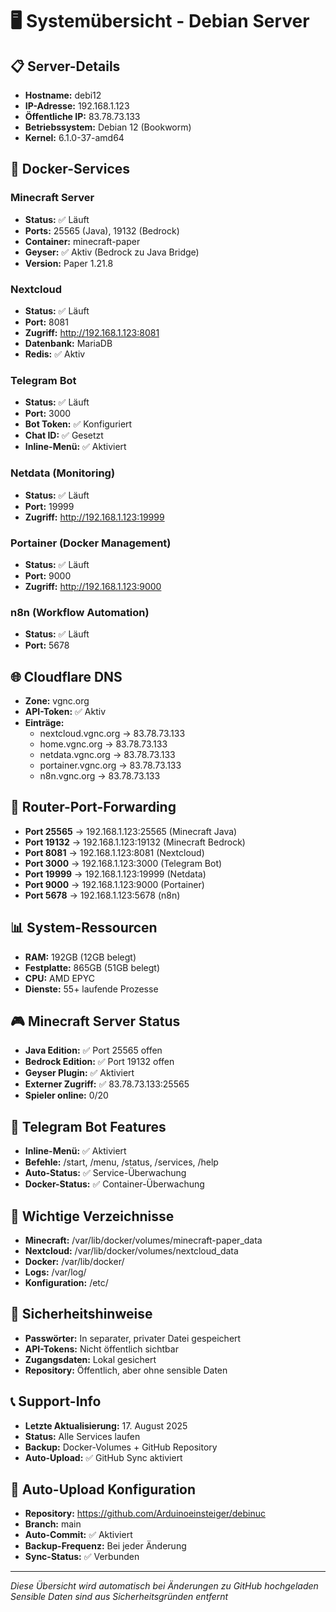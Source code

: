 # 🖥️ Systemübersicht - Debian Server

## 📋 Server-Details
- **Hostname:** debi12
- **IP-Adresse:** 192.168.1.123
- **Öffentliche IP:** 83.78.73.133
- **Betriebssystem:** Debian 12 (Bookworm)
- **Kernel:** 6.1.0-37-amd64

## 🐳 Docker-Services

### Minecraft Server
- **Status:** ✅ Läuft
- **Ports:** 25565 (Java), 19132 (Bedrock)
- **Container:** minecraft-paper
- **Geyser:** ✅ Aktiv (Bedrock zu Java Bridge)
- **Version:** Paper 1.21.8

### Nextcloud
- **Status:** ✅ Läuft
- **Port:** 8081
- **Zugriff:** http://192.168.1.123:8081
- **Datenbank:** MariaDB
- **Redis:** ✅ Aktiv

### Telegram Bot
- **Status:** ✅ Läuft
- **Port:** 3000
- **Bot Token:** ✅ Konfiguriert
- **Chat ID:** ✅ Gesetzt
- **Inline-Menü:** ✅ Aktiviert

### Netdata (Monitoring)
- **Status:** ✅ Läuft
- **Port:** 19999
- **Zugriff:** http://192.168.1.123:19999

### Portainer (Docker Management)
- **Status:** ✅ Läuft
- **Port:** 9000
- **Zugriff:** http://192.168.1.123:9000

### n8n (Workflow Automation)
- **Status:** ✅ Läuft
- **Port:** 5678

## 🌐 Cloudflare DNS
- **Zone:** vgnc.org
- **API-Token:** ✅ Aktiv
- **Einträge:**
  - nextcloud.vgnc.org → 83.78.73.133
  - home.vgnc.org → 83.78.73.133
  - netdata.vgnc.org → 83.78.73.133
  - portainer.vgnc.org → 83.78.73.133
  - n8n.vgnc.org → 83.78.73.133

## 🔧 Router-Port-Forwarding
- **Port 25565** → 192.168.1.123:25565 (Minecraft Java)
- **Port 19132** → 192.168.1.123:19132 (Minecraft Bedrock)
- **Port 8081** → 192.168.1.123:8081 (Nextcloud)
- **Port 3000** → 192.168.1.123:3000 (Telegram Bot)
- **Port 19999** → 192.168.1.123:19999 (Netdata)
- **Port 9000** → 192.168.1.123:9000 (Portainer)
- **Port 5678** → 192.168.1.123:5678 (n8n)

## 📊 System-Ressourcen
- **RAM:** 192GB (12GB belegt)
- **Festplatte:** 865GB (51GB belegt)
- **CPU:** AMD EPYC
- **Dienste:** 55+ laufende Prozesse

## 🎮 Minecraft Server Status
- **Java Edition:** ✅ Port 25565 offen
- **Bedrock Edition:** ✅ Port 19132 offen
- **Geyser Plugin:** ✅ Aktiviert
- **Externer Zugriff:** ✅ 83.78.73.133:25565
- **Spieler online:** 0/20

## 📱 Telegram Bot Features
- **Inline-Menü:** ✅ Aktiviert
- **Befehle:** /start, /menu, /status, /services, /help
- **Auto-Status:** ✅ Service-Überwachung
- **Docker-Status:** ✅ Container-Überwachung

## 📁 Wichtige Verzeichnisse
- **Minecraft:** /var/lib/docker/volumes/minecraft-paper_data
- **Nextcloud:** /var/lib/docker/volumes/nextcloud_data
- **Docker:** /var/lib/docker/
- **Logs:** /var/log/
- **Konfiguration:** /etc/

## 🔐 Sicherheitshinweise
- **Passwörter:** In separater, privater Datei gespeichert
- **API-Tokens:** Nicht öffentlich sichtbar
- **Zugangsdaten:** Lokal gesichert
- **Repository:** Öffentlich, aber ohne sensible Daten

## 📞 Support-Info
- **Letzte Aktualisierung:** 17. August 2025
- **Status:** Alle Services laufen
- **Backup:** Docker-Volumes + GitHub Repository
- **Auto-Upload:** ✅ GitHub Sync aktiviert

## 🚀 Auto-Upload Konfiguration
- **Repository:** https://github.com/Arduinoeinsteiger/debinuc
- **Branch:** main
- **Auto-Commit:** ✅ Aktiviert
- **Backup-Frequenz:** Bei jeder Änderung
- **Sync-Status:** ✅ Verbunden

---
*Diese Übersicht wird automatisch bei Änderungen zu GitHub hochgeladen*
*Sensible Daten sind aus Sicherheitsgründen entfernt*
